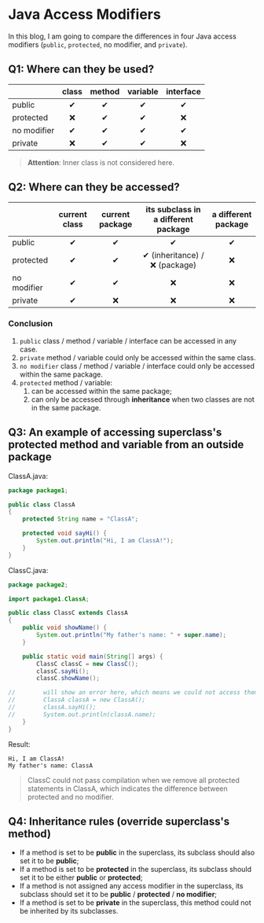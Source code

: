 # Java Access Modifiers

In this blog, I am going to compare the differences in four Java access modifiers (`public`, `protected`, no modifier, and `private`).

## Q1: Where can they be used?

|    |class|method|variable|interface|
|:---|:---:|:---:|:---:|:---:|
|public|✔|✔|✔|✔|
|protected|❌|✔|✔|❌|
|no modifier|✔|✔|✔|✔|
|private|❌|✔|✔|❌|

> **Attention**: Inner class is not considered here.

## Q2: Where can they be accessed?

|    |current class|current package|its subclass in a different package|a different package|
|:---|:---:|:---:|:---:|:---:|
|public|✔|✔|✔|✔|
|protected|✔|✔|✔ (inheritance) / ❌ (package)|❌|
|no modifier|✔|✔|❌|❌|
|private|✔|❌|❌|❌|

### Conclusion
1. `public` class / method / variable / interface can be accessed in any case.
2. `private` method / variable could only be accessed within the same class.
3. `no modifier` class / method / variable / interface could only be accessed within the same package.
4. `protected` method / variable:
    1. can be accessed within the same package;
    2. can only be accessed through **inheritance** when two classes are not in the same package.


## Q3: An example of accessing superclass's protected method and variable from an outside package

ClassA.java:

```java
package package1;

public class ClassA
{
    protected String name = "ClassA";

    protected void sayHi() { 
        System.out.println("Hi, I am ClassA!"); 
    }
}
```

ClassC.java:
```java
package package2;

import package1.ClassA;

public class ClassC extends ClassA
{
    public void showName() {
        System.out.println("My father's name: " + super.name);
    }

    public static void main(String[] args) {
        ClassC classC = new ClassC();
        classC.sayHi();
        classC.showName();

//        will show an error here, which means we could not access them directly from an outside package
//        ClassA classA = new ClassA();
//        classA.sayHi();
//        System.out.println(classA.name);
    }
}
```

Result:
```
Hi, I am ClassA!
My father's name: ClassA
```

> ClassC could not pass compilation when we remove all protected statements in ClassA, which indicates the difference between protected and no modifier.

## Q4: Inheritance rules (override superclass's method)

* If a method is set to be **public** in the superclass, its subclass should also set it to be **public**;
* If a method is set to be **protected** in the superclass, its subclass should set it to be either **public** or **protected**;
* If a method is not assigned any access modifier in the superclass, its subclass should set it to be **public** / **protected** / **no modifier**;
* If a method is set to be **private** in the superclass, this method could not be inherited by its subclasses.